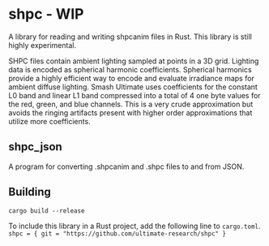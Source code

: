 # shpc - WIP
A library for reading and writing shpcanim files in Rust. This library is still highly experimental.

SHPC files contain ambient lighting sampled at points in a 3D grid. Lighting data is encoded as spherical harmonic coefficients. Spherical harmonics provide a highly efficient way to encode and evaluate irradiance maps for ambient diffuse lighting. Smash Ultimate uses coefficients for the constant L0 band and linear L1 band compressed into a total of 4 one byte values for the red, green, and blue channels. This is a very crude approximation but avoids the ringing artifacts present with higher order approximations that utilize more coefficients. 

## shpc_json
A program for converting .shpcanim and .shpc files to and from JSON.

## Building
`cargo build --release`

To include this library in a Rust project, add the following line to `cargo.toml`.  
`shpc = { git = "https://github.com/ultimate-research/shpc" }`